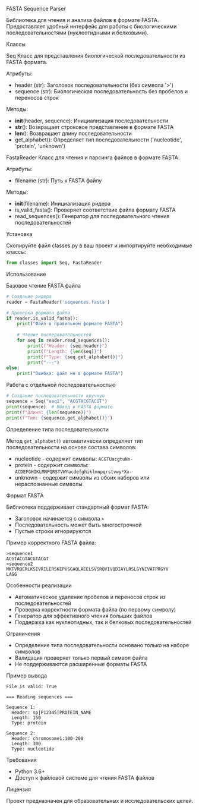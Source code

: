 FASTA Sequence Parser

Библиотека для чтения и анализа файлов в формате FASTA. Предоставляет удобный интерфейс для работы с биологическими последовательностями (нуклеотидными и белковыми).

Классы

Seq
Класс для представления биологической последовательности из FASTA формата.

Атрибуты:
- header (str): Заголовок последовательности (без символа '>')
- sequence (str): Биологическая последовательность без пробелов и переносов строк

Методы:
- __init__(header, sequence): Инициализация последовательности
- __str__(): Возвращает строковое представление в формате FASTA
- __len__(): Возвращает длину последовательности
- get_alphabet(): Определяет тип последовательности ('nucleotide', 'protein', 'unknown')

FastaReader
Класс для чтения и парсинга файлов в формате FASTA.

Атрибуты:
- filename (str): Путь к FASTA файлу

Методы:
- __init__(filename): Инициализация ридера
- is_valid_fasta(): Проверяет соответствие файла формату FASTA
- read_sequences(): Генератор для последовательного чтения последовательностей

Установка

Скопируйте файл classes.py в ваш проект и импортируйте необходимые классы:

```python
from classes import Seq, FastaReader
```

Использование

Базовое чтение FASTA файла

```python
# Создание ридера
reader = FastaReader('sequences.fasta')

# Проверка формата файла
if reader.is_valid_fasta():
    print("Файл в правильном формате FASTA")
    
    # Чтение последовательностей
    for seq in reader.read_sequences():
        print(f"Header: {seq.header}")
        print(f"Length: {len(seq)}")
        print(f"Type: {seq.get_alphabet()}")
        print("---")
else:
    print("Ошибка: файл не в формате FASTA")
```

Работа с отдельной последовательностью

```python
# Создание последовательности вручную
sequence = Seq("seq1", "ACGTACGTACGT")
print(sequence)  # Вывод в FASTA формате
print(f"Длина: {len(sequence)}")
print(f"Тип: {sequence.get_alphabet()}")
```


Определение типа последовательности

Метод `get_alphabet()` автоматически определяет тип последовательности на основе состава символов:

- nucleotide - содержит символы: `ACGTUacgtuNn-`
- protein - содержит символы: `ACDEFGHIKLMNPQRSTVWYacdefghiklmnpqrstvwy*Xx-`
- unknown - содержит символы из обоих наборов или нераспознанные символы

Формат FASTA

Библиотека поддерживает стандартный формат FASTA:
- Заголовок начинается с символа `>`
- Последовательность может быть многострочной
- Пустые строки игнорируются

Пример корректного FASTA файла:
```
>sequence1
ACGTACGTACGTACGT
>sequence2
MKTVRQERLKSIVRILERSKEPVSGAQLAEELSVSRQVIVQDIAYLRSLGYNIVATPRGYV
LAGG
```

Особенности реализации

- Автоматическое удаление пробелов и переносов строк из последовательностей
- Проверка корректности формата файла (по первому символу)
- Генератор для эффективного чтения больших файлов
- Поддержка как нуклеотидных, так и белковых последовательностей

Ограничения

- Определение типа последовательности основано только на наборе символов
- Валидация проверяет только первый символ файла
- Не поддерживаются расширенные форматы FASTA

Пример вывода

```
File is valid: True

=== Reading sequences ===

Sequence 1:
  Header: sp|P12345|PROTEIN_NAME
  Length: 150
  Type: protein

Sequence 2:
  Header: chromosome1:100-200
  Length: 300
  Type: nucleotide
```

Требования

- Python 3.6+
- Доступ к файловой системе для чтения FASTA файлов

Лицензия

Проект предназначен для образовательных и исследовательских целей.
